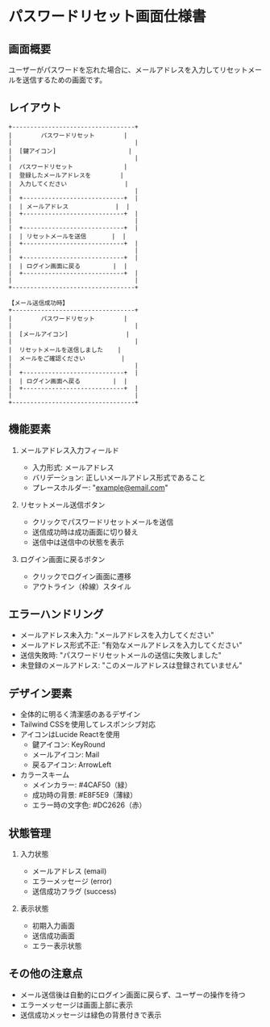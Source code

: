 # パスワードリセット画面仕様書

## 画面概要
ユーザーがパスワードを忘れた場合に、メールアドレスを入力してリセットメールを送信するための画面です。

## レイアウト
```
+----------------------------------+
|        パスワードリセット        |
|                                  |
|  [鍵アイコン]                    |
|                                  |
|  パスワードリセット              |
|  登録したメールアドレスを        |
|  入力してください                |
|                                  |
|  +----------------------------+  |
|  | メールアドレス             |  |
|  +----------------------------+  |
|                                  |
|  +----------------------------+  |
|  | リセットメールを送信       |  |
|  +----------------------------+  |
|                                  |
|  +----------------------------+  |
|  | ログイン画面に戻る         |  |
|  +----------------------------+  |
|                                  |
+----------------------------------+

【メール送信成功時】
+----------------------------------+
|        パスワードリセット        |
|                                  |
|  [メールアイコン]                |
|                                  |
|  リセットメールを送信しました    |
|  メールをご確認ください          |
|                                  |
|  +----------------------------+  |
|  | ログイン画面へ戻る         |  |
|  +----------------------------+  |
|                                  |
+----------------------------------+
```

## 機能要素
1. メールアドレス入力フィールド
   - 入力形式: メールアドレス
   - バリデーション: 正しいメールアドレス形式であること
   - プレースホルダー: "example@email.com"

2. リセットメール送信ボタン
   - クリックでパスワードリセットメールを送信
   - 送信成功時は成功画面に切り替え
   - 送信中は送信中の状態を表示

3. ログイン画面に戻るボタン
   - クリックでログイン画面に遷移
   - アウトライン（枠線）スタイル

## エラーハンドリング
- メールアドレス未入力: "メールアドレスを入力してください"
- メールアドレス形式不正: "有効なメールアドレスを入力してください"
- 送信失敗時: "パスワードリセットメールの送信に失敗しました"
- 未登録のメールアドレス: "このメールアドレスは登録されていません"

## デザイン要素
- 全体的に明るく清潔感のあるデザイン
- Tailwind CSSを使用してレスポンシブ対応
- アイコンはLucide Reactを使用
  - 鍵アイコン: KeyRound
  - メールアイコン: Mail
  - 戻るアイコン: ArrowLeft
- カラースキーム
  - メインカラー: #4CAF50（緑）
  - 成功時の背景: #E8F5E9（薄緑）
  - エラー時の文字色: #DC2626（赤）

## 状態管理
1. 入力状態
   - メールアドレス (email)
   - エラーメッセージ (error)
   - 送信成功フラグ (success)

2. 表示状態
   - 初期入力画面
   - 送信成功画面
   - エラー表示状態

## その他の注意点
- メール送信後は自動的にログイン画面に戻らず、ユーザーの操作を待つ
- エラーメッセージは画面上部に表示
- 送信成功メッセージは緑色の背景付きで表示
